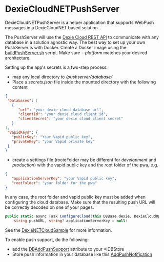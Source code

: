 DexieCloudNETPushServer
========

DexieCloudNETPushServer is a helper application that supports
WebPush messages in a DexieCloudNET based solution.

The PushServer will use the [Dexie Cloud REST API](https://dexie.org/cloud/docs/rest-api) to communicate with any database in a solution agnostic way.
The best way to set up your own PushServer is with Docker.
Create a Docker image using the [buildPushServer.sh](../buildPushServer.sh) script.
Make sure *--platform* matches your desired architecture.

Setting up the app's secrets is a two-step process:
* map any local directory to */pushserver/database/*
* Place a *secrets.json* file inside the mounted directory with the following content
 ```json
{
  "Databases": [
    {
       "url": "your dexie cloud database url",
       "clientId": "your dexie cloud client id",
       "clientSecret": "your dexie cloud client secret"
    }
],
  "VapidKeys": {
    "publicKey": "Your Vapid public key",
    "privateKey": "your Vapid private key"
  } 
}
```
* create a settings file (rooteFolder may be different for *development* and *production*) with the vapid public key and the root folder of the pwa, e.g.
```json
{
   "applicationServerKey": "your Vapid public key",
   "rootFolder": "your folder for the pwa"
}
```
In any case, the root folder and vapid public key must be added when configuring the cloud database.
Make sure that the resulting push URL will be correctly decoded on one of your pages.
```csharp
public static async Task ConfigureCloud(this DBBase dexie, DexieCloudOptions cloudOptions, 
    string pushURL, string? applicationServerKey = null)
```

See the [DexieNETCloudSample](../DexieNETCloudSample) for more information.

To enable push support, do the following:
* add the [DBAddPushSupport](https://github.com/b-straub/DexieNET/blob/9e0915b38995bce0660229c2b77cc86bc7b6a058/DexieNETCloudSample/Dexie/Services/DexieCloudService.cs#L15) attribute to your *IDBStore
* Store push information in your database like this [AddPushNotification](https://github.com/b-straub/DexieNET/blob/9e0915b38995bce0660229c2b77cc86bc7b6a058/DexieNETCloudSample/Dexie/Services/ToDoItemService.cs#L187)